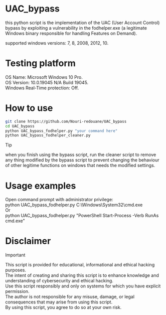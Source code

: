 # UAC_bypass
this python script is the implementation of the UAC (User Account Control) bypass by exploiting a vulnerability in the fodhelper.exe (a legitimate Windows binary responsible for handling Features on Demand).

supported windows versions: 7, 8, 2008, 2012, 10.

# Testing platform 
OS Name: Microsoft Windows 10 Pro.  
OS Version: 10.0.19045 N/A Build 19045.  
Windows Real-Time protection: Off.

# How to use
```bash
git clone https://github.com/Nouri-redouane/UAC_bypass
cd UAC_bypass
python UAC_bypass_fodhelper.py "your command here"
python UAC_bypass_fodhelper_cleaner.py
```

> [!TIP]
> when you finish using the bypass script, run the cleaner script to remove any thing modified by the bypass script to prevent changing the behaviour of other legitime functions on windows that needs the modified settings.

# Usage examples
Open command prompt with administrator privilege:  
python UAC_bypass_fodhelper.py C:\Windows\System32\cmd.exe  
Or  
python UAC_bypass_fodhelper.py "PowerShell Start-Process -Verb RunAs cmd.exe"

# Disclaimer
> [!IMPORTANT]  
> This script is provided for educational, informational and ethical hacking purposes.  
> The intent of creating and sharing this script is to enhance knowledge and understanding of cybersecurity and ethical hacking.  
> Use this script responsibly and only on systems for which you have explicit permission.  
> The author is not responsible for any misuse, damage, or legal consequences that may arise from using this script.  
> By using this script, you agree to do so at your own risk.

